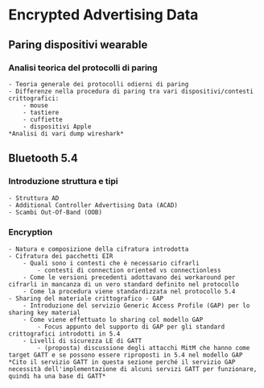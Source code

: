 # Encrypted Advertising Data


## Paring dispositivi wearable

### Analisi teorica del protocolli di paring
    - Teoria generale dei protocolli odierni di paring
    - Differenze nella procedura di paring tra vari dispositivi/contesti crittografici:
        - mouse
        - tastiere
        - cuffiette
        - dispositivi Apple
    *Analisi di vari dump wireshark*


## Bluetooth 5.4

### Introduzione struttura e tipi
    - Struttura AD
    - Additional Controller Advertising Data (ACAD)
    - Scambi Out-Of-Band (OOB)

### Encryption
    - Natura e composizione della cifratura introdotta
    - Cifratura dei pacchetti EIR
        - Quali sono i contesti che è necessario cifrarli
            - contesti di connection oriented vs connectionless
        - Come le versioni precedenti adottavano dei workaround per cifrarli in mancanza di un vero standard definito nel protocollo
        - Come la procedura viene standardizzata nel protocollo 5.4
    - Sharing del materiale crittografico - GAP
        - Introduzione del servizio Generic Access Profile (GAP) per lo sharing key material
        - Come viene effettuato lo sharing col modello GAP
            - Focus appunto del supporto di GAP per gli standard crittografici introdotti in 5.4
        - Livelli di sicurezza LE di GATT
            - (proposta) discussione degli attacchi MitM che hanno come target GATT e se possono essere riproposti in 5.4 nel modello GAP
    *Cito il servizio GATT in questa sezione perché il servizio GAP necessità dell'implementazione di alcuni servizi GATT per funzionare, quindi ha una base di GATT*
